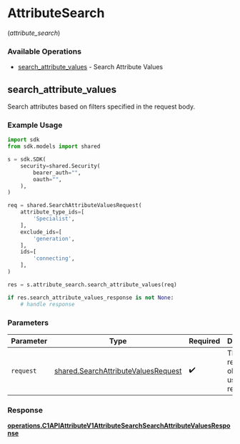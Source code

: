 # AttributeSearch
(*attribute_search*)

### Available Operations

* [search_attribute_values](#search_attribute_values) - Search Attribute Values

## search_attribute_values

Search attributes based on filters specified in the request body.

### Example Usage

```python
import sdk
from sdk.models import shared

s = sdk.SDK(
    security=shared.Security(
        bearer_auth="",
        oauth="",
    ),
)

req = shared.SearchAttributeValuesRequest(
    attribute_type_ids=[
        'Specialist',
    ],
    exclude_ids=[
        'generation',
    ],
    ids=[
        'connecting',
    ],
)

res = s.attribute_search.search_attribute_values(req)

if res.search_attribute_values_response is not None:
    # handle response
```

### Parameters

| Parameter                                                                                  | Type                                                                                       | Required                                                                                   | Description                                                                                |
| ------------------------------------------------------------------------------------------ | ------------------------------------------------------------------------------------------ | ------------------------------------------------------------------------------------------ | ------------------------------------------------------------------------------------------ |
| `request`                                                                                  | [shared.SearchAttributeValuesRequest](../../models/shared/searchattributevaluesrequest.md) | :heavy_check_mark:                                                                         | The request object to use for the request.                                                 |


### Response

**[operations.C1APIAttributeV1AttributeSearchSearchAttributeValuesResponse](../../models/operations/c1apiattributev1attributesearchsearchattributevaluesresponse.md)**

